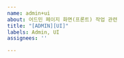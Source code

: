 ```yaml
---
name: admin+ui
about: 어드민 페이지 화면(프론트) 작업 관련
title: "[ADMIN][UI]"
labels: Admin, UI
assignees: ''

---
```



